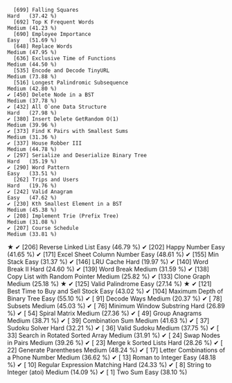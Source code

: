       [699] Falling Squares                                              Hard   (37.42 %)
      [692] Top K Frequent Words                                         Medium (41.23 %)
      [690] Employee Importance                                          Easy   (51.69 %)
      [648] Replace Words                                                Medium (47.95 %)
      [636] Exclusive Time of Functions                                  Medium (44.50 %)
      [535] Encode and Decode TinyURL                                    Medium (73.88 %)
      [516] Longest Palindromic Subsequence                              Medium (42.80 %)
    ✔ [450] Delete Node in a BST                                         Medium (37.78 %)
    ✔ [432] All O`one Data Structure                                     Hard   (27.98 %)
    ✔ [380] Insert Delete GetRandom O(1)                                 Medium (39.96 %)
    ✔ [373] Find K Pairs with Smallest Sums                              Medium (31.36 %)
    ✔ [337] House Robber III                                             Medium (44.78 %)
    ✔ [297] Serialize and Deserialize Binary Tree                        Hard   (35.19 %)
    ✔ [290] Word Pattern                                                 Easy   (33.51 %)
      [262] Trips and Users                                              Hard   (19.76 %)
    ✔ [242] Valid Anagram                                                Easy   (47.62 %)
    ✔ [230] Kth Smallest Element in a BST                                Medium (45.38 %)
    ✔ [208] Implement Trie (Prefix Tree)                                 Medium (31.08 %)
    ✔ [207] Course Schedule                                              Medium (33.81 %)
★   ✔ [206] Reverse Linked List                                          Easy   (46.79 %)
    ✔ [202] Happy Number                                                 Easy   (41.65 %)
    ✔ [171] Excel Sheet Column Number                                    Easy   (48.61 %)
    ✔ [155] Min Stack                                                    Easy   (31.37 %)
    ✔ [146] LRU Cache                                                    Hard   (19.97 %)
    ✔ [140] Word Break II                                                Hard   (24.60 %)
    ✔ [139] Word Break                                                   Medium (31.59 %)
    ✔ [138] Copy List with Random Pointer                                Medium (25.82 %)
    ✔ [133] Clone Graph                                                  Medium (25.18 %)
★   ✔ [125] Valid Palindrome                                             Easy   (27.14 %)
★   ✔ [121] Best Time to Buy and Sell Stock                              Easy   (43.02 %)
    ✔ [104] Maximum Depth of Binary Tree                                 Easy   (55.10 %)
    ✔ [ 91] Decode Ways                                                  Medium (20.37 %)
    ✔ [ 78] Subsets                                                      Medium (45.03 %)
    ✔ [ 76] Minimum Window Substring                                     Hard   (26.89 %)
    ✔ [ 54] Spiral Matrix                                                Medium (27.36 %)
    ✔ [ 49] Group Anagrams                                               Medium (38.71 %)
    ✔ [ 39] Combination Sum                                              Medium (41.63 %)
    ✔ [ 37] Sudoku Solver                                                Hard   (32.21 %)
    ✔ [ 36] Valid Sudoku                                                 Medium (37.75 %)
    ✔ [ 33] Search in Rotated Sorted Array                               Medium (31.91 %)
    ✔ [ 24] Swap Nodes in Pairs                                          Medium (39.26 %)
    ✔ [ 23] Merge k Sorted Lists                                         Hard   (28.26 %)
    ✔ [ 22] Generate Parentheses                                         Medium (48.24 %)
    ✔ [ 17] Letter Combinations of a Phone Number                        Medium (36.62 %)
    ✔ [ 13] Roman to Integer                                             Easy   (48.18 %)
    ✔ [ 10] Regular Expression Matching                                  Hard   (24.33 %)
    ✔ [  8] String to Integer (atoi)                                     Medium (14.09 %)
    ✔ [  1] Two Sum                                                      Easy   (38.10 %)
